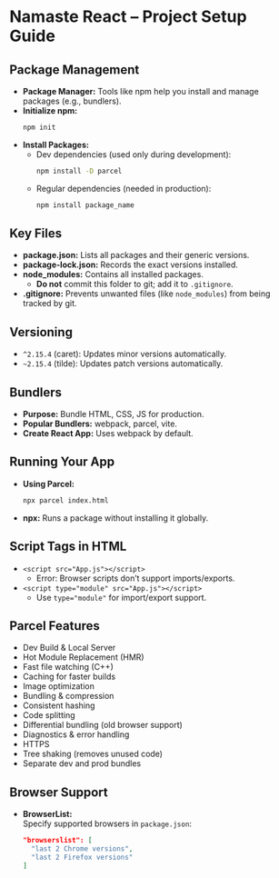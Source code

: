 # Namaste React – Project Setup Guide

## Package Management

- **Package Manager:** Tools like npm help you install and manage packages (e.g., bundlers).
- **Initialize npm:**  
  ```bash
  npm init
  ```
- **Install Packages:**  
  - Dev dependencies (used only during development):  
    ```bash
    npm install -D parcel
    ```
  - Regular dependencies (needed in production):  
    ```bash
    npm install package_name
    ```

## Key Files

- **package.json:** Lists all packages and their generic versions.
- **package-lock.json:** Records the exact versions installed.
- **node_modules:** Contains all installed packages.  
  - **Do not** commit this folder to git; add it to `.gitignore`.
- **.gitignore:** Prevents unwanted files (like `node_modules`) from being tracked by git.

## Versioning

- `^2.15.4` (caret): Updates minor versions automatically.
- `~2.15.4` (tilde): Updates patch versions automatically.

## Bundlers

- **Purpose:** Bundle HTML, CSS, JS for production.
- **Popular Bundlers:** webpack, parcel, vite.
- **Create React App:** Uses webpack by default.

## Running Your App

- **Using Parcel:**  
  ```bash
  npx parcel index.html
  ```
- **npx:** Runs a package without installing it globally.

## Script Tags in HTML

- `<script src="App.js"></script>`  
  - Error: Browser scripts don’t support imports/exports.
- `<script type="module" src="App.js"></script>`  
  - Use `type="module"` for import/export support.

## Parcel Features

- Dev Build & Local Server
- Hot Module Replacement (HMR)
- Fast file watching (C++)
- Caching for faster builds
- Image optimization
- Bundling & compression
- Consistent hashing
- Code splitting
- Differential bundling (old browser support)
- Diagnostics & error handling
- HTTPS
- Tree shaking (removes unused code)
- Separate dev and prod bundles

## Browser Support

- **BrowserList:**  
  Specify supported browsers in `package.json`:
  ```json
  "browserslist": [
    "last 2 Chrome versions",
    "last 2 Firefox versions"
  ]
  ```